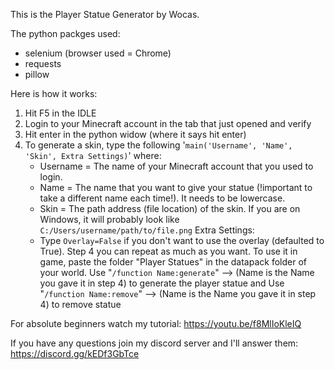 This is the Player Statue Generator by Wocas.

The python packges used:
- selenium (browser used = Chrome)
- requests
- pillow


Here is how it works:
1) Hit F5 in the IDLE 
2) Login to your Minecraft account in the tab that just opened and verify 
3) Hit enter in the python widow (where it says hit enter) 
4) To generate a skin, type the following '`main('Username', 'Name', 'Skin', Extra Settings)`' where:
	- Username = The name of your Minecraft account that you used to login.
	- Name = The name that you want to give your statue (!important to take a different name each time!). It needs to be lowercase.
	- Skin = The path address (file location) of the skin. If you are on Windows, it will probably look like `C:/Users/username/path/to/file.png`
	Extra Settings:
   	- Type `Overlay=False` if you don't want to use the overlay (defaulted to True).
Step 4 you can repeat as much as you want. To use it in game, paste the folder "Player Statues" in the datapack folder of your world.
Use "```/function Name:generate```" --> (Name is the Name you gave it in step 4) to generate the player statue and 
Use "```/function Name:remove```" --> (Name is the Name you gave it in step 4) to remove statue

For absolute beginners watch my tutorial: https://youtu.be/f8MlIoKleIQ

If you have any questions join my discord server and I'll answer them: https://discord.gg/kEDf3GbTce
